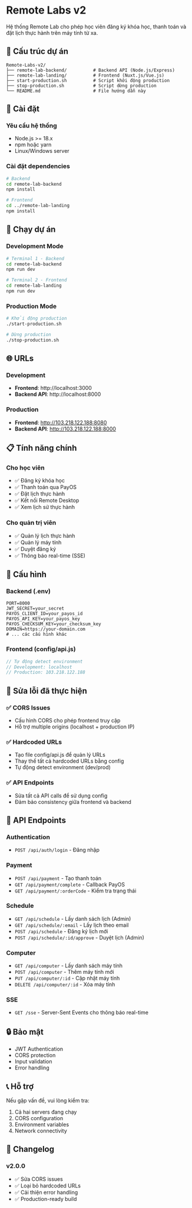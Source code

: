 # Remote Labs v2

Hệ thống Remote Lab cho phép học viên đăng ký khóa học, thanh toán và đặt lịch thực hành trên máy tính từ xa.

## 🚀 Cấu trúc dự án

```
Remote-Labs-v2/
├── remote-lab-backend/          # Backend API (Node.js/Express)
├── remote-lab-landing/          # Frontend (Nuxt.js/Vue.js)
├── start-production.sh          # Script khởi động production
├── stop-production.sh           # Script dừng production
└── README.md                    # File hướng dẫn này
```

## 🔧 Cài đặt

### Yêu cầu hệ thống
- Node.js >= 18.x
- npm hoặc yarn
- Linux/Windows server

### Cài đặt dependencies

```bash
# Backend
cd remote-lab-backend
npm install

# Frontend  
cd ../remote-lab-landing
npm install
```

## 🚀 Chạy dự án

### Development Mode

```bash
# Terminal 1 - Backend
cd remote-lab-backend
npm run dev

# Terminal 2 - Frontend
cd remote-lab-landing
npm run dev
```

### Production Mode

```bash
# Khởi động production
./start-production.sh

# Dừng production
./stop-production.sh
```

## 🌐 URLs

### Development
- **Frontend**: http://localhost:3000
- **Backend API**: http://localhost:8000

### Production
- **Frontend**: http://103.218.122.188:8080
- **Backend API**: http://103.218.122.188:8000

## 📋 Tính năng chính

### Cho học viên
- ✅ Đăng ký khóa học
- ✅ Thanh toán qua PayOS
- ✅ Đặt lịch thực hành
- ✅ Kết nối Remote Desktop
- ✅ Xem lịch sử thực hành

### Cho quản trị viên
- ✅ Quản lý lịch thực hành
- ✅ Quản lý máy tính
- ✅ Duyệt đăng ký
- ✅ Thông báo real-time (SSE)

## 🔧 Cấu hình

### Backend (.env)
```env
PORT=8000
JWT_SECRET=your_secret
PAYOS_CLIENT_ID=your_payos_id
PAYOS_API_KEY=your_payos_key
PAYOS_CHECKSUM_KEY=your_checksum_key
DOMAIN=https://your-domain.com
# ... các cấu hình khác
```

### Frontend (config/api.js)
```javascript
// Tự động detect environment
// Development: localhost
// Production: 103.218.122.188
```

## 🐛 Sửa lỗi đã thực hiện

### ✅ CORS Issues
- Cấu hình CORS cho phép frontend truy cập
- Hỗ trợ multiple origins (localhost + production IP)

### ✅ Hardcoded URLs
- Tạo file config/api.js để quản lý URLs
- Thay thế tất cả hardcoded URLs bằng config
- Tự động detect environment (dev/prod)

### ✅ API Endpoints
- Sửa tất cả API calls để sử dụng config
- Đảm bảo consistency giữa frontend và backend

## 📱 API Endpoints

### Authentication
- `POST /api/auth/login` - Đăng nhập

### Payment
- `POST /api/payment` - Tạo thanh toán
- `GET /api/payment/complete` - Callback PayOS
- `GET /api/payment/:orderCode` - Kiểm tra trạng thái

### Schedule
- `GET /api/schedule` - Lấy danh sách lịch (Admin)
- `GET /api/schedule/:email` - Lấy lịch theo email
- `POST /api/schedule` - Đăng ký lịch mới
- `POST /api/schedule/:id/approve` - Duyệt lịch (Admin)

### Computer
- `GET /api/computer` - Lấy danh sách máy tính
- `POST /api/computer` - Thêm máy tính mới
- `PUT /api/computer/:id` - Cập nhật máy tính
- `DELETE /api/computer/:id` - Xóa máy tính

### SSE
- `GET /sse` - Server-Sent Events cho thông báo real-time

## 🔒 Bảo mật

- JWT Authentication
- CORS protection
- Input validation
- Error handling

## 📞 Hỗ trợ

Nếu gặp vấn đề, vui lòng kiểm tra:
1. Cả hai servers đang chạy
2. CORS configuration
3. Environment variables
4. Network connectivity

## 📝 Changelog

### v2.0.0
- ✅ Sửa CORS issues
- ✅ Loại bỏ hardcoded URLs
- ✅ Cải thiện error handling
- ✅ Production-ready build